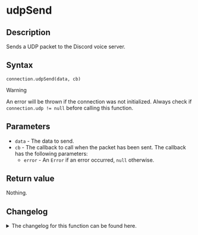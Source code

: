 # udpSend 

## Description

Sends a UDP packet to the Discord voice server.

## Syntax

```
connection.udpSend(data, cb)
```

> [!WARNING]  
> An error will be thrown if the connection was not initialized. Always check if `connection.udp != null` before calling this function.

## Parameters

- `data` - The data to send.
- `cb` - The callback to call when the packet has been sent. The callback has the following parameters:
  - `error` - An `Error` if an error occurred, `null` otherwise.

## Return value

Nothing.

## Changelog
<details>

<summary>The changelog for this function can be found here.</summary>

### 1.0.0

- Initial implementation

### 1.0.4

- Added optional `cb` parameter

</details>
